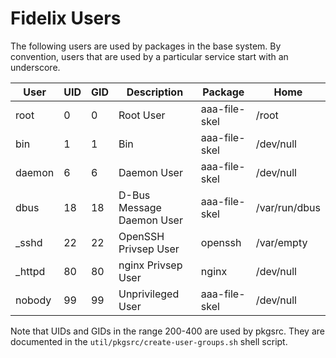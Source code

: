 Fidelix Users
=============

The following users are used by packages in the base system. By convention,
users that are used by a particular service start with an underscore.

| User       | UID | GID | Description               | Package            | Home          |
| ---------- | --- | --- | ------------------------- | ------------------ | ------------- |
| root       | 0   | 0   | Root User                 | aaa-file-skel      | /root         |
| bin        | 1   | 1   | Bin                       | aaa-file-skel      | /dev/null     |
| daemon     | 6   | 6   | Daemon User               | aaa-file-skel      | /dev/null     |
| dbus       | 18  | 18  | D-Bus Message Daemon User | aaa-file-skel      | /var/run/dbus |
| _sshd      | 22  | 22  | OpenSSH Privsep User      | openssh            | /var/empty    |
| _httpd     | 80  | 80  | nginx Privsep User        | nginx              | /dev/null     |
| nobody     | 99  | 99  | Unprivileged User         | aaa-file-skel      | /dev/null     |

Note that UIDs and GIDs in the range 200-400 are used by pkgsrc. They are
documented in the `util/pkgsrc/create-user-groups.sh` shell script.

